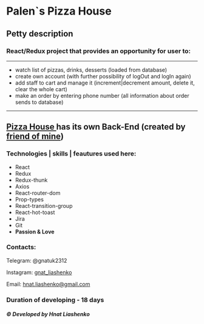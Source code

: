 # Palen`s Pizza House
## Petty description
### React/Redux project that provides an opportunity for user to:
---
* watch list of pizzas, drinks, desserts (loaded from database)
* create own account (with further possibility of logOut and logIn again)
* add staff to cart and manage it (increment|decrement amount, delete it, clear the whole cart)
* make an order by entering phone number (all information about order sends to database)
---
[ Pizza House ](https://palens-pizzahouse.netlify.app) has its own Back-End (created by [friend of mine](https://github.com/Vladosik12333))
---
### Technologies | skills | feautures used here:
* React
* Redux
* Redux-thunk
* Axios
* React-router-dom
* Prop-types
* React-transition-group
* React-hot-toast
* Jira
* Git
* **Passion & Love**
### Contacts:
Telegram: @gnatuk2312

Instagram: [gnat_liashenko](https://www.instagram.com/gnat_liashenko/)

Email: hnat.liashenko@gmail.com

### Duration of developing - 18 days
##### © Developed by Hnat Liashenko


